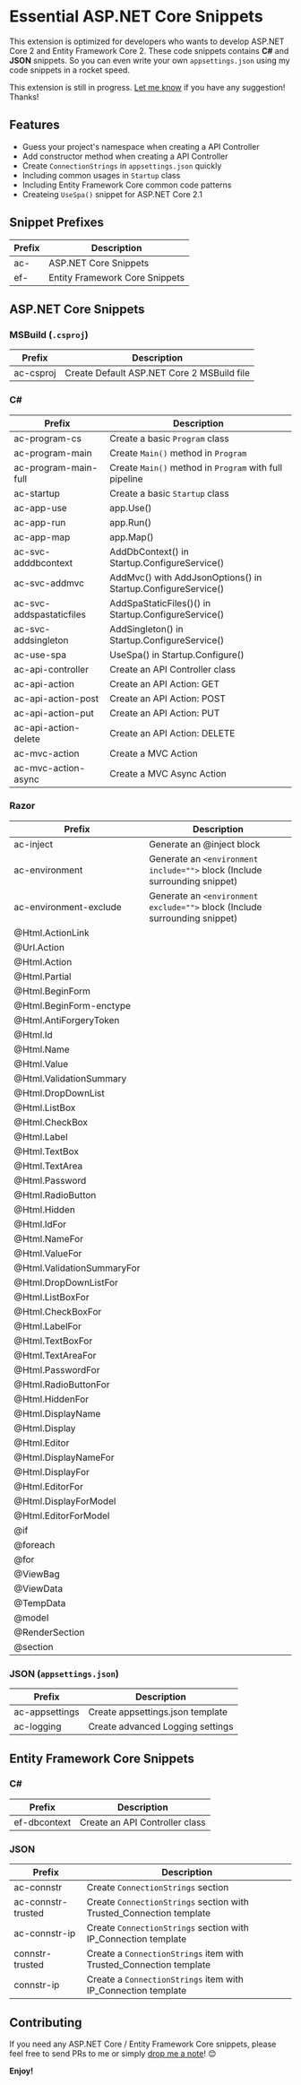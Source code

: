 # Essential ASP.NET Core Snippets

This extension is optimized for developers who wants to develop ASP.NET Core 2 and Entity Framework Core 2.  These code snippets contains **C#** and **JSON** snippets.  So you can even write your own `appsettings.json` using my code snippets in a rocket speed.

This extension is still in progress.  [Let me know](https://github.com/doggy8088/netcore-snippets/issues) if you have any suggestion! Thanks!

## Features

* Guess your project's namespace when creating a API Controller
* Add constructor method when creating a API Controller
* Create `ConnectionStrings` in `appsettings.json` quickly
* Including common usages in `Startup` class
* Including Entity Framework Core common code patterns
* Createing `UseSpa()` snippet for ASP.NET Core 2.1

## Snippet Prefixes

| Prefix  | Description                    |
| ------- | -------------------------------|
| ac-     | ASP.NET Core Snippets          |
| ef-     | Entity Framework Core Snippets |

## ASP.NET Core Snippets

### MSBuild (`.csproj`)

| Prefix               | Description                                  |
| -------------------- | -------------------------------------------- |
| ac-csproj            | Create Default ASP.NET Core 2 MSBuild file   |

### C\#

| Prefix                   | Description                                                  |
| ------------------------ | ------------------------------------------------------------ |
| ac-program-cs            | Create a basic `Program` class                                        |
| ac-program-main          | Create `Main()` method in `Program`                          |
| ac-program-main-full     | Create `Main()` method in `Program` with full pipeline       |
| ac-startup               | Create a basic `Startup` class                               |
| ac-app-use               | app.Use()                                                    |
| ac-app-run               | app.Run()                                                    |
| ac-app-map               | app.Map()                                                    |
| ac-svc-adddbcontext      | AddDbContext() in Startup.ConfigureService()                 |
| ac-svc-addmvc            | AddMvc() with AddJsonOptions() in Startup.ConfigureService() |
| ac-svc-addspastaticfiles | AddSpaStaticFiles()() in Startup.ConfigureService()          |
| ac-svc-addsingleton      | AddSingleton() in Startup.ConfigureService()                 |
| ac-use-spa               | UseSpa() in Startup.Configure()                              |
| ac-api-controller        | Create an API Controller class                               |
| ac-api-action            | Create an API Action: GET                                    |
| ac-api-action-post       | Create an API Action: POST                                   |
| ac-api-action-put        | Create an API Action: PUT                                    |
| ac-api-action-delete     | Create an API Action: DELETE                                 |
| ac-mvc-action            | Create a MVC Action                                         |
| ac-mvc-action-async      | Create a MVC Async Action                                   |

### Razor

| Prefix                          | Description                                                  |
| ------------------------------- | ------------------------------------------------------------ |
| ac-inject                       | Generate an @inject block                                    |
| ac-environment                  | Generate an `<environment include="">` block (Include surrounding snippet) |
| ac-environment-exclude          | Generate an `<environment exclude="">` block (Include surrounding snippet) |
|@Html.ActionLink                 |      |
|@Url.Action                      |      |
|@Html.Action                     |      |
|@Html.Partial                    |      |
|@Html.BeginForm                  |      |
|@Html.BeginForm-enctype          |      |
|@Html.AntiForgeryToken           |      |
|@Html.Id                         |      |
|@Html.Name                       |      |
|@Html.Value                      |      |
|@Html.ValidationSummary          |      |
|@Html.DropDownList               |      |
|@Html.ListBox                    |      |
|@Html.CheckBox                   |      |
|@Html.Label                      |      |
|@Html.TextBox                    |      |
|@Html.TextArea                   |      |
|@Html.Password                   |      |
|@Html.RadioButton                |      |
|@Html.Hidden                     |      |
|@Html.IdFor                      |      |
|@Html.NameFor                    |      |
|@Html.ValueFor                   |      |
|@Html.ValidationSummaryFor       |      |
|@Html.DropDownListFor            |      |
|@Html.ListBoxFor                 |      |
|@Html.CheckBoxFor                |      |
|@Html.LabelFor                   |      |
|@Html.TextBoxFor                 |      |
|@Html.TextAreaFor                |      |
|@Html.PasswordFor                |      |
|@Html.RadioButtonFor             |      |
|@Html.HiddenFor                  |      |
|@Html.DisplayName                |      |
|@Html.Display                    |      |
|@Html.Editor                     |      |
|@Html.DisplayNameFor             |      |
|@Html.DisplayFor                 |      |
|@Html.EditorFor                  |      |
|@Html.DisplayForModel            |      |
|@Html.EditorForModel             |      |
|@if                              |      |
|@foreach                         |      |
|@for                             |      |
|@ViewBag                         |      |
|@ViewData                        |      |
|@TempData                        |      |
|@model                           |      |
|@RenderSection                   |      |
|@section                         |      |

### JSON (`appsettings.json`)

| Prefix               | Description                        |
| -------------------- | ---------------------------------- |
| ac-appsettings       | Create appsettings.json template   |
| ac-logging           | Create advanced Logging settings   |

## Entity Framework Core Snippets

### C\#

| Prefix               | Description                    |
| -------------------- | -------------------------------|
| ef-dbcontext         | Create an API Controller class |

### JSON

| Prefix               | Description                                                         |
| -------------------- | ------------------------------------------------------------------- |
| ac-connstr           | Create `ConnectionStrings` section                                  |
| ac-connstr-trusted   | Create `ConnectionStrings` section with Trusted_Connection template |
| ac-connstr-ip        | Create `ConnectionStrings` section with IP_Connection template      |
| connstr-trusted      | Create a `ConnectionStrings` item with Trusted_Connection template  |
| connstr-ip           | Create a `ConnectionStrings` item with IP_Connection template       |

## Contributing

If you need any ASP.NET Core / Entity Framework Core snippets, please feel free to send PRs to me or simply [drop me a note](https://github.com/doggy8088/netcore-snippets/issues)! 😊

**Enjoy!**
